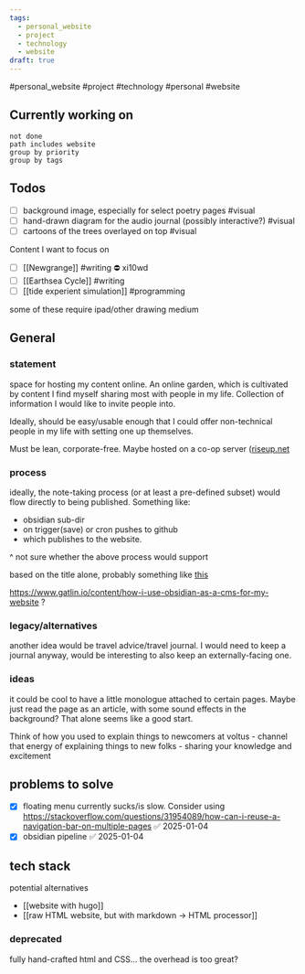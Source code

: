 ```yaml
---
tags:
  - personal_website
  - project
  - technology
  - website
draft: true
---
```


#personal_website 
#project #technology #personal #website

##  Currently working on
```tasks
not done
path includes website
group by priority
group by tags

```


## Todos
- [ ] background image, especially for select poetry pages #visual
- [ ] hand-drawn diagram for the audio journal (possibly interactive?) #visual
- [ ] cartoons of the trees overlayed on top #visual

Content I want to focus on

- [ ] [[Newgrange]] #writing ⛔ xi10wd
- [ ] [[Earthsea Cycle]] #writing
- [ ] [[tide experient simulation]] #programming

some of these require ipad/other drawing medium
## General
### statement
space for hosting my content online.
An online garden, which is cultivated by content I find myself sharing most with people in my life. Collection of information I would like to invite people into.

Ideally, should be easy/usable enough that I could offer non-technical people in my life with setting one up themselves.

Must be lean, corporate-free. Maybe hosted on a co-op server ([riseup.net](https://riseup.net/en())

### process
ideally, the note-taking process (or at least a pre-defined subset) would flow directly to being published.
Something like:
* obsidian sub-dir
* on trigger(save) or cron pushes to github
* which publishes to the website. 

^ not sure whether the above process would support 

based on the title alone, probably something like [this](https://www.gatlin.io/content/how-i-use-obsidian-as-a-cms-for-my-website)


https://www.gatlin.io/content/how-i-use-obsidian-as-a-cms-for-my-website ?


### legacy/alternatives
another idea would be travel advice/travel journal. I would need to keep a journal anyway, would be interesting to also keep an externally-facing one.

### ideas 
it could be cool to have a little monologue attached to certain pages. Maybe just read the page as an article, with some sound effects in the background? That alone seems like a good start.

Think of how you used to explain things to newcomers at voltus - channel that energy of explaining things to new folks - sharing your knowledge and excitement
## problems to solve 
- [x] floating menu currently sucks/is slow. Consider using https://stackoverflow.com/questions/31954089/how-can-i-reuse-a-navigation-bar-on-multiple-pages ✅ 2025-01-04
- [x] obsidian pipeline ✅ 2025-01-04

## tech stack
potential alternatives

- [[website with hugo]]
-  [[raw HTML website, but with markdown -> HTML processor]]
### deprecated
fully hand-crafted html and CSS... the overhead is too great?
